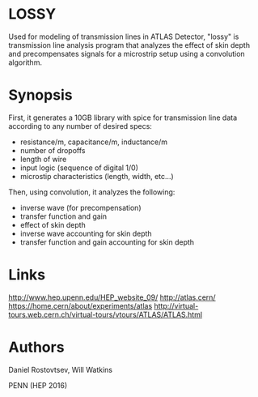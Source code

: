 # LOSSY
Used for modeling of transmission lines in ATLAS Detector, "lossy" is transmission line analysis program that analyzes the effect of skin depth and precompensates signals for a microstrip setup using a convolution algorithm.


# Synopsis
First, it generates a 10GB library with spice for transmission line data according to any number of desired specs:
  - resistance/m, capacitance/m, inductance/m
  - number of dropoffs
  - length of wire
  - input logic (sequence of digital 1/0)
  - microstip characteristics (length, width, etc...)

Then, using convolution, it analyzes the following:
  - inverse wave (for precompensation)
  - transfer function and gain
  - effect of skin depth
  - inverse wave accounting for skin depth
  - transfer function and gain accounting for skin depth

# Links
http://www.hep.upenn.edu/HEP_website_09/
http://atlas.cern/
https://home.cern/about/experiments/atlas
http://virtual-tours.web.cern.ch/virtual-tours/vtours/ATLAS/ATLAS.html

# Authors
Daniel Rostovtsev, Will Watkins

PENN (HEP 2016)

